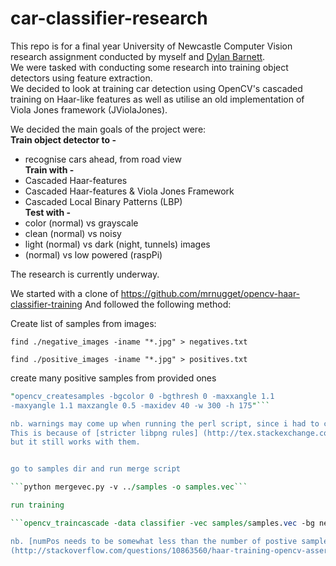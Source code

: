 # car-classifier-research

This repo is for a final year University of Newcastle Computer Vision research assignment conducted by 
myself and [Dylan Barnett](https://github.com/DBarnett73).<br>
We were tasked with conducting some research into training object detectors using feature extraction.<br>
We decided to look at training car detection using OpenCV's cascaded training on Haar-like features 
as well as utilise an old implementation of Viola Jones framework (JViolaJones).

We decided the main goals of the project were:<br>
<b>Train object detector to -</b> <br>
* recognise cars ahead, from road view <br>
<b>Train with -</b> <br>
* Cascaded Haar-features
* Cascaded Haar-features & Viola Jones Framework
* Cascaded Local Binary Patterns (LBP)<br>
<b>Test with -</b> <br>
* color (normal) vs grayscale
* clean (normal) vs noisy
* light (normal) vs dark (night, tunnels) images
* (normal) vs low powered (raspPi)

The research is currently underway.

We started with a clone of https://github.com/mrnugget/opencv-haar-classifier-training
And followed the following method: 

Create list of samples from images:
 
```find ./negative_images -iname "*.jpg" > negatives.txt```

```find ./positive_images -iname "*.jpg" > positives.txt```

create many positive samples from provided ones

```perl bin/createsamples.pl positives.txt negatives.txt samples 1500
"opencv_createsamples -bgcolor 0 -bgthresh 0 -maxxangle 1.1
-maxyangle 1.1 maxzangle 0.5 -maxidev 40 -w 300 -h 175"```

nb. warnings may come up when running the perl script, since i had to change some files from png to jpg. 
This is because of [stricter libpng rules] (http://tex.stackexchange.com/questions/125612/warning-pdflatex-libpng-warning-iccp-known-incorrect-srgb-profile)
but it still works with them. 


go to samples dir and run merge script

```python mergevec.py -v ../samples -o samples.vec```

run training

```opencv_traincascade -data classifier -vec samples/samples.vec -bg negatives.txt -numStages 20 -minHitRate 0.999 -maxFalseAlarmRate 0.5 -numPos 1000 -numNeg 13 -w 300 -h 175 -mode BASIC -precalcValBufSize 512```

nb. [numPos needs to be somewhat less than the number of postive samples, based on background similarity, numStages, minHitRate]
(http://stackoverflow.com/questions/10863560/haar-training-opencv-assertion-failed)
